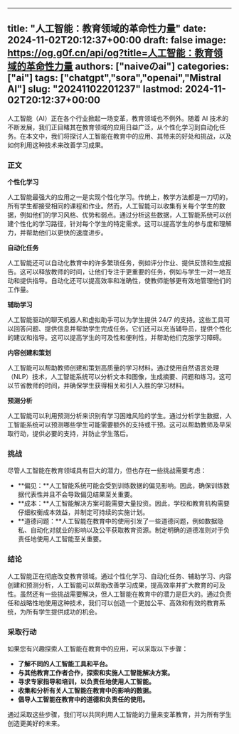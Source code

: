 
---
title: "人工智能：教育领域的革命性力量"
date: 2024-11-02T20:12:37+00:00
draft: false
image: https://og.g0f.cn/api/og?title=人工智能：教育领域的革命性力量
authors: ["naiveのai"]
categories: ["ai"]
tags: ["chatgpt","sora","openai","Mistral AI"]
slug: "20241102201237"
lastmod: 2024-11-02T20:12:37+00:00
---
人工智能（AI）正在各个行业掀起一场变革，教育领域也不例外。随着 AI 技术的不断发展，我们正目睹其在教育领域的应用日益广泛，从个性化学习到自动化任务。在本文中，我们将探讨人工智能在教育中的应用、其带来的好处和挑战，以及如何利用这种技术来改善学习成果。

### 正文

**个性化学习**

人工智能最强大的应用之一是实现个性化学习。传统上，教学方法都是一刀切的，所有学生都接受相同的课程和作业。然而，人工智能可以收集有关每个学生的数据，例如他们的学习风格、优势和弱点。通过分析这些数据，人工智能系统可以创建个性化的学习路径，针对每个学生的特定需求。这可以提高学生的参与度和理解力，并帮助他们以更快的速度进步。

**自动化任务**

人工智能还可以自动化教育中的许多繁琐任务，例如评分作业、提供反馈和生成报告。这可以释放教师的时间，让他们专注于更重要的任务，例如与学生一对一地互动和提供指导。自动化还可以提高效率和准确性，使教师能够更有效地管理他们的工作量。

**辅助学习**

人工智能驱动的聊天机器人和虚拟助手可以为学生提供 24/7 的支持。这些工具可以回答问题、提供信息并帮助学生完成任务。它们还可以充当辅导员，提供个性化的建议和指导。这可以提高学生的可及性和便利性，并帮助他们克服学习障碍。

**内容创建和策划**

人工智能可以帮助教师创建和策划高质量的学习材料。通过使用自然语言处理（NLP）技术，人工智能系统可以分析文本和图像，生成摘要、问题和练习。这可以节省教师的时间，并确保学生获得相关和引人入胜的学习材料。

**预测分析**

人工智能可以利用预测分析来识别有学习困难风险的学生。通过分析学生数据，人工智能系统可以预测哪些学生可能需要额外的支持或干预。这可以帮助教师及早采取行动，提供必要的支持，并防止学生落后。

### 挑战

尽管人工智能在教育领域具有巨大的潜力，但也存在一些挑战需要考虑：

* **偏见：**人工智能系统可能会受到训练数据的偏见影响。因此，确保训练数据代表性并且不会导致偏见结果至关重要。
* **成本：**人工智能解决方案可能需要大量投资。因此，学校和教育机构需要仔细权衡成本效益，并制定可持续的实施计划。
* **道德问题：**人工智能在教育中的使用引发了一些道德问题，例如数据隐私、自动化对就业的影响以及公平获取教育资源。制定明确的道德准则对于负责任地使用人工智能至关重要。

### 结论

人工智能正在彻底改变教育领域。通过个性化学习、自动化任务、辅助学习、内容创建和预测分析，人工智能可以帮助改善学习成果，提高效率并扩大教育的可及性。虽然还有一些挑战需要解决，但人工智能在教育中的潜力是巨大的。通过负责任和战略性地使用这种技术，我们可以创造一个更加公平、高效和有效的教育系统，为所有学生提供成功的机会。

### 采取行动

如果您有兴趣探索人工智能在教育中的应用，可以采取以下步骤：

* **了解不同的人工智能工具和平台。**
* **与其他教育工作者合作，探索和实施人工智能解决方案。**
* **寻求专家指导和培训，以负责任地使用人工智能。**
* **收集和分析有关人工智能在教育中的影响的数据。**
* **倡导人工智能在教育中的道德和负责任的使用。**

通过采取这些步骤，我们可以共同利用人工智能的力量来变革教育，并为所有学生创造更美好的未来。